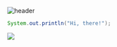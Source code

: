![header](https://capsule-render.vercel.app/api?type=transparent&color=auto&height=150&section=header&text=Hi,%20my%20name%20is%20Silvie&fontSize=70&fontColor=ffa733)
```java
System.out.println("Hi, there!");
```
<!-- Languages and Tech Stack-->

<!--github stat-->


<!--leetcode stat-->
![](https://leetcard.jacoblin.cool/heh9007?ext=heatmap)
